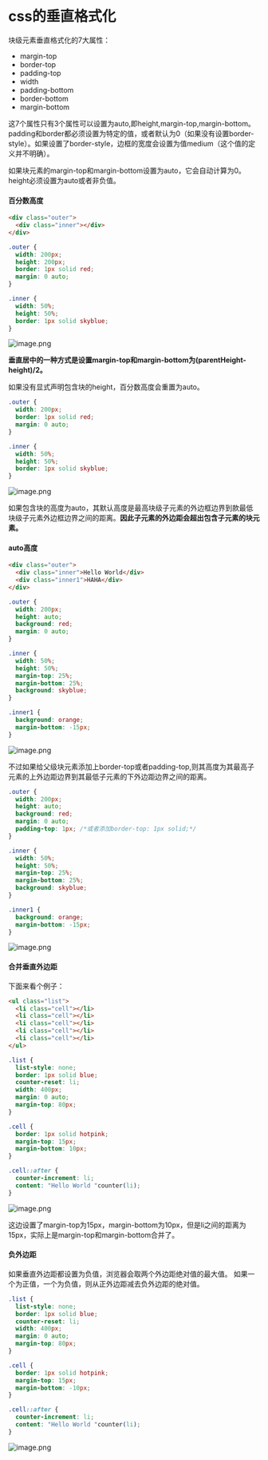 # css的垂直格式化

块级元素垂直格式化的7大属性：
- margin-top
- border-top
- padding-top
- width
- padding-bottom
- border-bottom
- margin-bottom

这7个属性只有3个属性可以设置为auto,即height,margin-top,margin-bottom。
padding和border都必须设置为特定的值，或者默认为0（如果没有设置border-style）。如果设置了border-style，边框的宽度会设置为值medium（这个值的定义并不明确）。

如果块元素的margin-top和margin-bottom设置为auto，它会自动计算为0。
height必须设置为auto或者非负值。

#### 百分数高度
```html
<div class="outer">
  <div class="inner"></div>
</div>
```
```css
.outer {
  width: 200px;
  height: 200px;
  border: 1px solid red;
  margin: 0 auto;
}

.inner {
  width: 50%;
  height: 50%;
  border: 1px solid skyblue;
}
```
![image.png](../imgs/vertical1.png)

**垂直居中的一种方式是设置margin-top和margin-bottom为(parentHeight-height)/2。**

如果没有显式声明包含块的height，百分数高度会重置为auto。

```css
.outer {
  width: 200px;
  border: 1px solid red;
  margin: 0 auto;
}

.inner {
  width: 50%;
  height: 50%;
  border: 1px solid skyblue;
}
```
![image.png](../imgs/vertical2.png)

如果包含块的高度为auto，其默认高度是最高块级子元素的外边框边界到款最低块级子元素外边框边界之间的距离。**因此子元素的外边距会超出包含子元素的块元素。**

#### auto高度
```html
<div class="outer">
  <div class="inner">Hello World</div>
  <div class="inner1">HAHA</div>
</div>
```
```css
.outer {
  width: 200px;
  height: auto;
  background: red;
  margin: 0 auto;
}

.inner {
  width: 50%;
  height: 50%;
  margin-top: 25%;
  margin-bottom: 25%;
  background: skyblue;
}

.inner1 {
  background: orange;
  margin-bottom: -15px;
}
```

![image.png](../imgs/vertical3.png)

不过如果给父级块元素添加上border-top或者padding-top,则其高度为其最高子元素的上外边距边界到其最低子元素的下外边距边界之间的距离。
```css
.outer {
  width: 200px;
  height: auto;
  background: red;
  margin: 0 auto;
  padding-top: 1px; /*或者添加border-top: 1px solid;*/
}

.inner {
  width: 50%;
  height: 50%;
  margin-top: 25%;
  margin-bottom: 25%;
  background: skyblue;
}

.inner1 {
  background: orange;
  margin-bottom: -15px;
}
```
![image.png](../imgs/vertical4.png)

#### 合并垂直外边距
下面来看个例子：
```html
<ul class="list">
  <li class="cell"></li>
  <li class="cell"></li>
  <li class="cell"></li>
  <li class="cell"></li>
  <li class="cell"></li>
</ul>
```
```css
.list {
  list-style: none;
  border: 1px solid blue;
  counter-reset: li;
  width: 400px;
  margin: 0 auto;
  margin-top: 80px;
}

.cell {
  border: 1px solid hotpink;
  margin-top: 15px;
  margin-bottom: 10px;
}

.cell::after {
  counter-increment: li;
  content: "Hello World "counter(li);
}
```
![image.png](../imgs/vertical5.png)

这边设置了margin-top为15px，margin-bottom为10px，但是li之间的距离为15px，实际上是margin-top和margin-bottom合并了。

#### 负外边距
如果垂直外边距都设置为负值，浏览器会取两个外边距绝对值的最大值。
如果一个为正值，一个为负值，则从正外边距减去负外边距的绝对值。
```css
.list {
  list-style: none;
  border: 1px solid blue;
  counter-reset: li;
  width: 400px;
  margin: 0 auto;
  margin-top: 80px;
}

.cell {
  border: 1px solid hotpink;
  margin-top: 15px;
  margin-bottom: -10px;
}

.cell::after {
  counter-increment: li;
  content: "Hello World "counter(li);
}
```
![image.png](../imgs/vertical6.png)




